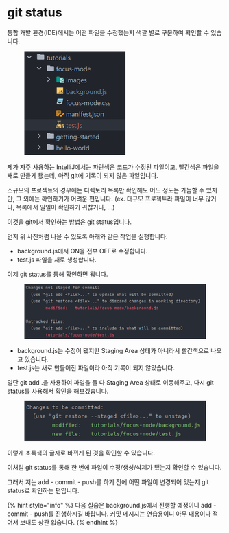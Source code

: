 # git status

통합 개발 환경(IDE)에서는 어떤 파일을 수정했는지 색깔 별로 구분하여 확인할 수 있습니다.

<figure><img src="../.gitbook/assets/image (5).png" alt=""><figcaption></figcaption></figure>

제가 자주 사용하는 IntelliJ에서는 파란색은 코드가 수정된 파일이고, 빨간색은 파일을 새로 만들게 됐는데, 아직 git에 기록이 되지 않은 파일입니다.

소규모의 프로젝트의 경우에는 디렉토리 목록만 확인해도 어느 정도는 가늠할 수 있지만, 그 외에는 확인하기가 어려운 편입니다. (ex. 대규모 프로젝트라 파일이 너무 많거나, 목록에서 일일이 확인하기 귀찮거나, …)

이것을 git에서 확인하는 방법은 git status입니다.

먼저 위 사진처럼 나올 수 있도록 아래와 같은 작업을 실행합니다.

* background.js에서 ON을 전부 OFF로 수정합니다.
* test.js 파일을 새로 생성합니다.

이제 git status를 통해 확인하면 됩니다.

<figure><img src="../.gitbook/assets/image (2) (1) (2).png" alt=""><figcaption></figcaption></figure>

* background.js는 수정이 됐지만 Staging Area 상태가 아니라서 빨간색으로 나오고 있습니다.
* test.js는 새로 만들어진 파일이라 아직 기록이 되지 않았습니다.

일단 git add .을 사용하여 파일을 둘 다 Staging Area 상태로 이동해주고, 다시 git status를 사용해서 확인을 해보겠습니다.

<figure><img src="../.gitbook/assets/image (1) (1) (1).png" alt=""><figcaption></figcaption></figure>

이렇게 초록색의 글자로 바뀌게 된 것을 확인할 수 있습니다.

이처럼 git status를 통해 한 번에 파일이 수정/생성/삭제가 됐는지 확인할 수 있습니다.

그래서 저는 add - commit - push를 하기 전에 어떤 파일이 변경되어 있는지 git status로 확인하는 편입니다.

{% hint style="info" %}
다음 실습은 background.js에서 진행할 예정이니 add - commit - push를 진행하시길 바랍니다. 커밋 메시지는 연습용이니 아무 내용이나 적어서 보내도 상관 없습니다.
{% endhint %}

